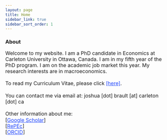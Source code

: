 ```yaml
---
layout: page
title: Home
sidebar_link: true
sidebar_sort_order: 1
---
```

### About
<font size="3">
<p style="line-height:1.2">
Welcome to my website. I am a PhD candidate in Economics at Carleton University in Ottawa, Canada. I am in my fifth year of the PhD program. I am on the academic job market this year. My research interests are in macroeconomics.
<br>
<br>
To read my Curriculum Vitae, please click <a href="https://braultjosh.github.io/BRAULT_CV_JUN2020.pdf" style="color:#1F45FC" target="blank">[here]</a>.
<br>
<br>
You can contact me via email at: joshua [dot] brault [at] carleton [dot] ca
<br>
<br>
Other information about me:
<br>
[<a href="https://scholar.google.com/citations?user=wceJQW4AAAAJ&hl=en&oi=ao" style="color:#1F45FC">Google Scholar</a>]
<br>
[<a href="https://ideas.repec.org/f/pbr735.html" style="color:#1F45FC">RePEc</a>]
<br>
[<a href="https://orcid.org/0000-0001-7286-3495" style="color:#1F45FC">ORCID</a>]
</p>
